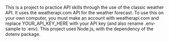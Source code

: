  This is a project to practice API skills through the use of the classic weather API.
It uses the weatherapi.com API for the weather forecast. 
To use this on your own computer, you must make an account with weatherapi.com and replace YOUR_API_KEY_HERE with your API key (and also rename .env-sample to .env).
This project uses Node.js, with the dependency of the dotenv package.
